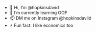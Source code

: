 - 👋 Hi, I’m @hopkinsdavid
- 🌱 I’m currently learning OOP 
- 📫 DM me on Instagram @hopkinsdaviid 
- ⚡ Fun fact: I like economics too

<!---
hopkinsdavid/hopkinsdavid is a ✨ special ✨ repository because its `README.md` (this file) appears on your GitHub profile.
You can click the Preview link to take a look at your changes.
--->

